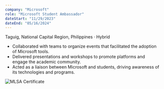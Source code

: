 ```yaml
---
company: "Microsoft"
role: "Microsoft Student Ambassador"
dateStart: "11/29/2023"
dateEnd: "05/16/2024"
---
```


Taguig, National Capital Region, Philippines · Hybrid

- Collaborated with teams to organize events that facilitated the adoption of Microsoft tools.
- Delivered presentations and workshops to promote platforms and engage the academic community.
- Acted as a liaison between Microsoft and students, driving awareness of its technologies and programs.

<div class="flex flex-col md:flex-row items-start md:items-center gap-6">
    <div class="flex-wrap w-11/12 md:w-1/3">
        <img src="https://media.licdn.com/dms/image/v2/D5622AQFgOcO3IYIwbw/feedshare-shrink_2048_1536/feedshare-shrink_2048_1536/0/1701510072823?e=1732752000&v=beta&t=DQkwydRIrIrjixH8Y4Jx56Po3zkHEjpbX9tpiTYhLrc" alt="MLSA Certificate" class="shadow-md rounded-md">
    </div>
</div>
